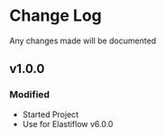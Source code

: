 # Change Log
Any changes made will be documented

## v1.0.0
### Modified
 - Started Project
 - Use for Elastiflow v6.0.0